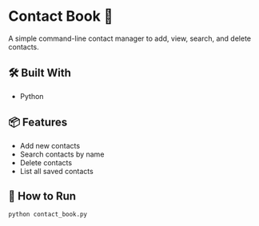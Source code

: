 # Contact Book 📇

A simple command-line contact manager to add, view, search, and delete contacts.

## 🛠 Built With
- Python

## 📦 Features
- Add new contacts
- Search contacts by name
- Delete contacts
- List all saved contacts

## 🚀 How to Run
```bash
python contact_book.py
